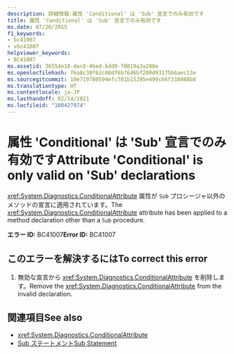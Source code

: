```yaml
---
description: 詳細情報:属性 'Conditional' は 'Sub' 宣言でのみ有効です
title: 属性 'Conditional' は 'Sub' 宣言でのみ有効です
ms.date: 07/20/2015
f1_keywords:
- bc41007
- vbc41007
helpviewer_keywords:
- BC41007
ms.assetid: 36554e18-dac6-4bed-bdd0-f0819a3a288e
ms.openlocfilehash: f6a8c30f62c08df6b7646bf200d93175b6aec13e
ms.sourcegitcommit: 10e719780594efc781b15295e499c66f316068b8
ms.translationtype: HT
ms.contentlocale: ja-JP
ms.lasthandoff: 02/14/2021
ms.locfileid: "100427974"
---
```

# <a name="attribute-conditional-is-only-valid-on-sub-declarations"></a><span data-ttu-id="50e9c-103">属性 'Conditional' は 'Sub' 宣言でのみ有効です</span><span class="sxs-lookup"><span data-stu-id="50e9c-103">Attribute 'Conditional' is only valid on 'Sub' declarations</span></span>

<span data-ttu-id="50e9c-104"><xref:System.Diagnostics.ConditionalAttribute> 属性が `Sub` プロシージャ以外のメソッドの宣言に適用されています。</span><span class="sxs-lookup"><span data-stu-id="50e9c-104">The <xref:System.Diagnostics.ConditionalAttribute> attribute has been applied to a method declaration other than a `Sub` procedure.</span></span>  
  
 <span data-ttu-id="50e9c-105">**エラー ID:** BC41007</span><span class="sxs-lookup"><span data-stu-id="50e9c-105">**Error ID:** BC41007</span></span>  
  
## <a name="to-correct-this-error"></a><span data-ttu-id="50e9c-106">このエラーを解決するには</span><span class="sxs-lookup"><span data-stu-id="50e9c-106">To correct this error</span></span>  
  
1. <span data-ttu-id="50e9c-107">無効な宣言から <xref:System.Diagnostics.ConditionalAttribute> を削除します。</span><span class="sxs-lookup"><span data-stu-id="50e9c-107">Remove the <xref:System.Diagnostics.ConditionalAttribute> from the invalid declaration.</span></span>  
  
## <a name="see-also"></a><span data-ttu-id="50e9c-108">関連項目</span><span class="sxs-lookup"><span data-stu-id="50e9c-108">See also</span></span>

- <xref:System.Diagnostics.ConditionalAttribute>
- [<span data-ttu-id="50e9c-109">Sub ステートメント</span><span class="sxs-lookup"><span data-stu-id="50e9c-109">Sub Statement</span></span>](../language-reference/statements/sub-statement.md)
